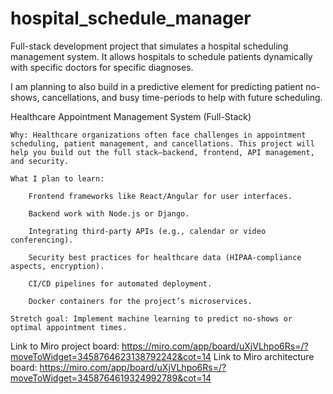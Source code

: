 # hospital_schedule_manager
Full-stack development project that simulates a hospital scheduling management system. It allows hospitals to schedule patients dynamically with specific doctors for specific diagnoses. 

I am planning to also build in a predictive element for predicting patient no-shows, cancellations, and busy time-periods to help with future scheduling.   

Healthcare Appointment Management System (Full-Stack)

    Why: Healthcare organizations often face challenges in appointment scheduling, patient management, and cancellations. This project will help you build out the full stack—backend, frontend, API management, and security.

    What I plan to learn:

        Frontend frameworks like React/Angular for user interfaces.

        Backend work with Node.js or Django.

        Integrating third-party APIs (e.g., calendar or video conferencing).

        Security best practices for healthcare data (HIPAA-compliance aspects, encryption).

        CI/CD pipelines for automated deployment.

        Docker containers for the project’s microservices.

    Stretch goal: Implement machine learning to predict no-shows or optimal appointment times.

Link to Miro project board: https://miro.com/app/board/uXjVLhpo6Rs=/?moveToWidget=3458764623138792242&cot=14
Link to Miro architecture board: https://miro.com/app/board/uXjVLhpo6Rs=/?moveToWidget=3458764619324992789&cot=14
